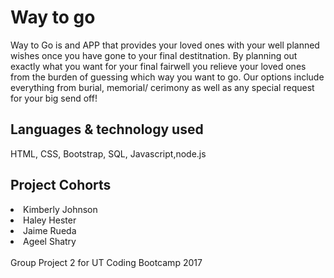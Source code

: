 <h1>Way to go</h1>
<p> Way to Go is and APP that provides your loved ones with your well planned wishes once you have gone to your final destitnation.
By planning out exactly what you want for your final fairwell you relieve your loved ones from the burden of guessing which way you want to go.
Our options include everything from burial, memorial/ cerimony as well as any special request for your big send off!
</p>

<h2>Languages & technology used</h2>
HTML, CSS, Bootstrap, SQL, Javascript,node.js

<h2>Project Cohorts</h2>
<li>Kimberly Johnson</li>
<li>Haley Hester</li>
<li>Jaime Rueda</li>
<li>Ageel Shatry</li>

<br>
<footer>Group Project 2 for UT Coding Bootcamp 2017</footer>
